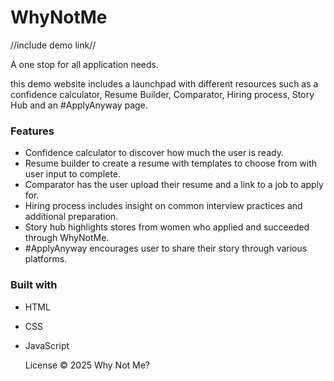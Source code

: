 # WhyNotMe

//include demo link// 

A one stop for all application needs.
  
this demo website includes a launchpad with different resources such as a
confidence calculator, Resume Builder, Comparator, Hiring process, Story Hub and
an #ApplyAnyway page.

### Features
- Confidence calculator to discover how much the user is ready.
- Resume builder to create a resume with templates to choose from with user input to
  complete.
- Comparator has the user upload their resume and a link to a job to apply for.
- Hiring process includes insight on common interview practices and additional preparation.
- Story hub highlights stores from women who applied and succeeded through WhyNotMe.
- #ApplyAnyway encourages user to share their story through various platforms.

### Built with
- HTML
- CSS
- JavaScript


  License © 2025 Why Not Me? 


